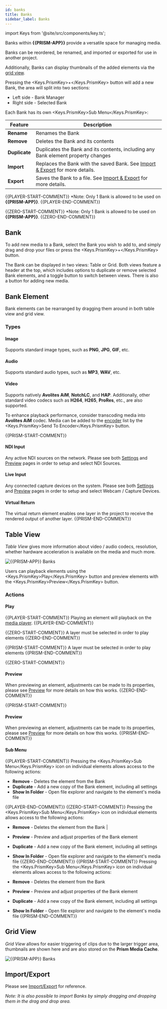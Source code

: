 ```yaml
---
id: banks
title: Banks
sidebar_label: Banks
---
```


import Keys from '@site/src/components/key.ts';

Banks within **{{PRISM-APP}}** provide a versatile space for managing media. 

Banks can be reordered, be renamed, and imported or exported for use in another project. 

Additionally, Banks can display thumbnails of the added elements via the [grid view](./banks#grid-view).

Pressing the <Keys.PrismKey>+</Keys.PrismKey> button will add a new Bank, the area will split into two sections:
- Left side - Bank Manager
- Right side - Selected Bank

Each Bank has its own <Keys.PrismKey>Sub Menu</Keys.PrismKey>:

| Feature | Description |
|--------|--------------|
| **Rename** | Renames the Bank | 
| **Remove**| Deletes the Bank and its contents | 
| **Duplicate**| Duplicates the Bank and its contents, including any Bank element property changes | 
| **Import** | Replaces the Bank with the saved Bank. See [Import & Export](../quick-start/import-export) for more details. | 
| **Export** | Saves the Bank to a file. See [Import & Export](../quick-start/import-export) for more details. | 

{{PLAYER-START-COMMENT}}
*Note: Only 1 Bank is allowed to be used on **{{PRISM-APP}}**.
{{PLAYER-END-COMMENT}}

{{ZERO-START-COMMENT}}
*Note: Only 1 Bank is allowed to be used on **{{PRISM-APP}}**.
{{ZERO-END-COMMENT}}

## Bank

To add new media to a Bank, select the Bank you wish to add to, and simply drag and drop your files or press the <Keys.PrismKey>+</Keys.PrismKey> button.

The Bank can be displayed in two views: Table or Grid. Both views feature a header at the top, which includes options to duplicate or remove selected Bank elements, and a toggle button to switch between views. There is also a button for adding new media.

## Bank Element
Bank elements can be rearranged by dragging them around in both table view and grid view.

### Types

#### Image 

Supports standard image types, such as **PNG**, **JPG**, **GIF**, etc.

#### Audio
Supports standard audio types, such as **MP3**, **WAV**, etc.

#### Video
Supports natively **Avolites AiM**, **NotchLC**, and **HAP**.
Additionally, other standard video codecs such as **H264**, **H265**, **ProRes**, etc., are also supported.

To enhance playback performance, consider transcoding media into **Avolites AiM** codec. Media can be added to the [encoder](../encoder/encoder) list by the <Keys.PrismKey>Send To Encoder</Keys.PrismKey> button. 

{{PRISM-START-COMMENT}}
#### NDI Input
Any active NDI sources on the network.
Please see both [Settings](../settings/settings-inputs) and [Preview](../play/preview) pages in order to setup and select NDI Sources.

#### Live Input
Any connected capture devices on the system.
Please see both [Settings](../settings/settings-inputs) and [Preview](../play/preview) pages in order to setup and select Webcam / Capture Devices.

#### Virtual Return
The virtual return element enables one layer in the project to receive the rendered output of another layer.
{{PRISM-END-COMMENT}}

## Table View

*Table View* gives more information about video / audio codecs, resolution, whether hardware acceleration is available on the media and much more.

![{{PRISM-APP}} Banks](/prismdocs/images/{{PRISM-APP-LOWER}}-table-banks.png)

Users can playback elements using the <Keys.PrismKey>Play</Keys.PrismKey> button and preview elements with the <Keys.PrismKey>Preview</Keys.PrismKey> button.

### Actions

#### Play

{{PLAYER-START-COMMENT}}
Playing an element will playback on the [media player](../play/mediaplayer).
{{PLAYER-END-COMMENT}}

{{ZERO-START-COMMENT}}
A layer must be selected in order to play elements
{{ZERO-END-COMMENT}}

{{PRISM-START-COMMENT}}
A layer must be selected in order to play elements
{{PRISM-END-COMMENT}}

{{ZERO-START-COMMENT}}
#### Preview

When previewing an element, adjustments can be made to its properties, please see [Preview](../play/preview) for more details on how this works.
{{ZERO-END-COMMENT}}

{{PRISM-START-COMMENT}}
#### Preview

When previewing an element, adjustments can be made to its properties, please see [Preview](../play/preview) for more details on how this works.
{{PRISM-END-COMMENT}}

#### Sub Menu
{{PLAYER-START-COMMENT}}
Pressing the <Keys.PrismKey>Sub Menu</Keys.PrismKey> icon on individual elements allows access to the following actions:

- **Remove** - Deletes the element from the Bank
- **Duplicate** - Add a new copy of the Bank element, including all settings
- **Show In Folder** - Open file explorer and navigate to the element's media file

{{PLAYER-END-COMMENT}}
{{ZERO-START-COMMENT}}
Pressing the <Keys.PrismKey>Sub Menu</Keys.PrismKey> icon on individual elements allows access to the following actions:

- **Remove** - Deletes the element from the Bank | 
- **Preview** - Preview and adjust properties of the Bank element
- **Duplicate** - Add a new copy of the Bank element, including all settings
- **Show In Folder** - Open file explorer and navigate to the element's media file
{{ZERO-END-COMMENT}}
{{PRISM-START-COMMENT}}
Pressing the <Keys.PrismKey>Sub Menu</Keys.PrismKey> icon on individual elements allows access to the following actions:

- **Remove** - Deletes the element from the Bank
- **Preview** - Preview and adjust properties of the Bank element
- **Duplicate** - Add a new copy of the Bank element, including all settings
- **Show In Folder** - Open file explorer and navigate to the element's media file
{{PRISM-END-COMMENT}}

## Grid View

*Grid View* allows for easier triggering of clips due to the larger trigger area, thumbnails are shown here and are also stored on the **Prism Media Cache**.

![{{PRISM-APP}} Banks](/prismdocs/images/{{PRISM-APP-LOWER}}-grid-banks.png)

## Import/Export

Please see [Import/Export](../quick-start/import-export) for reference.

*Note: It is also possible to import Banks by simply dragging and dropping them in the drag and drop area.*